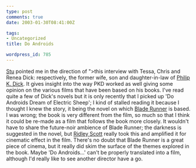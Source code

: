 ```yaml
---
type: post
comments: true
date: 2003-01-30T08:41:00Z

tags:
- Uncategorized
title: Do Androids

wordpress_id: 785
---
```


[Stu](http://www.t-melt.com) pointed me in the direction of [](”http://www.3ammagazine.com/litarchives/2002_dec/interview_tessa_dick.html<br)
">this interview with Tessa, Chris and Renea Dick: respectively, the former wife, son and daughter-in-law of [Philip K. Dick](http://www.philipkdick.com/). It gives insight into the way PKD worked as well giving some opinion on the various films that have been based on his books. I've read quite a few of Dick's novels but it is only recently that I picked up 'Do Androids Dream of Electric Sheep'; I kind of stalled reading it because I thought I knew the story, it being the novel on which [Blade Runner](http://us.imdb.com/Title?0083658) is based. I was wrong; the book is very different from the film, so much so that I think it could be re-made as a film that follows the book more closely. It wouldn't have to share the future-noir ambience of Blade Runner; the darkness is suggested in the novel, but [Ridley Scott](http://us.imdb.com/Name?Scott,+Ridley) really took this and amplified it for cinematic effect in the film. There's no doubt that Blade Runner is a great piece of cinema, but it really did skim the surface of the themes explored in the book. Maybe 'Do Androids…' can't be properly translated into a film, although I'd really like to see another director have a go. 
